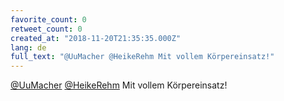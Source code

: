 ```yaml
---
favorite_count: 0
retweet_count: 0
created_at: "2018-11-20T21:35:35.000Z"
lang: de
full_text: "@UuMacher @HeikeRehm Mit vollem Körpereinsatz!"
---
```


[@UuMacher](https://twitter.com/UuMacher)
[@HeikeRehm](https://twitter.com/HeikeRehm) Mit vollem Körpereinsatz!
